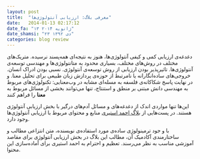 ```yaml
---
layout: post
title:  "معرفی بلاگ: ارزیابی آنتولوژی‌ها"
date:   2014-01-13 02:17:12
date_fa: "۱۳ ژانویه ۲۰۱۴"
date_shamsi: "۲۳ دی ۱۳۹۲"
categories: blog review
---
```


دغدغه‌ی ارزیابی کمی و کیفی آنتولوژی‌ها، هنوز به نتیجه‌ای همه‌پسند نرسیده. متریک‌های مختلف در روش‌های مختلف، بسیاری محدود به متانتولوژی‌ها و مهندسی توسعه‌ی آنتولوژی‌ها.  تاثیرپذیر بودن ارزیابی از روش توسعه‌ی آنتولوژی. نسبی بودن ادراک انسان. خروجی‌های ساده‌انگارانه یا نامرتبط از حوزه‌ی پردازش زبان طبیعی برای تحلیل معنا. و در نهایت پاسخ شکاکانه‌ی فلسفه به مسله‌ای مشابه در وب‌معنایی: تکنولوژی‌های مربوط به مهندسی دانش مبتنی بر منطق و استنتاج، تنها می‌توانند بخشی از مسائل مربوط به **معنا** را فراهم کنند

این‌ها تنها مواردی اندک از دغدغه‌های و مسائل آدم‌های درگیر با بخش ارزیابی آنتولوژی هستند. در پست‌هایی از [بلاگ احمد استیری](http://fumblog.um.ac.ir/fumindex.php?op=Default&postCategoryId=421&blogId=217) منابع و محتوای مربوط با ارزیابی آنتولوژی‌ها وجود دارد.

با و جود ترمینولوژی ساده‌ی مورد استفاده‌ی نویسنده، متن انتزاعی مطالب و ساختارمندی آکادمیک آن، مطالب این بلاگ در بخش ارزیابی آنتولوژی برای مقاصد آموزشی مناسب به نظر می‌رسند. تعظیم و احترام به احمد استیری برای آماده‌سازی این محتوا. 